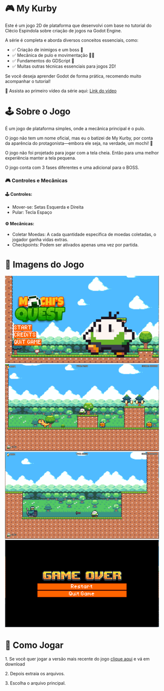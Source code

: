<h1>🎮 My Kurby</h1>

<p>Este é um jogo 2D de plataforma que desenvolvi com base no tutorial do Clécio Espindola sobre criação de jogos na Godot Engine.</p>

<p>A série é completa e aborda diversos conceitos essenciais, como:
<ul>
<li>✅ Criação de inimigos e um boss 👾</li>
<li>✅ Mecânica de pulo e movimentação 🏃‍♂️</li>
<li>✅ Fundamentos do GDScript 📜</li>
<li>✅ Muitas outras técnicas essenciais para jogos 2D!</li></p>
</ul>
<p>Se você deseja aprender Godot de forma prática, recomendo muito acompanhar o tutorial!</p>
<p>🎥 Assista ao primeiro vídeo da série aqui: <a href= "https://youtu.be/egniMIdMoMU?si=cAswOuEQyqU6O39p">Link do vídeo</a></p>

<h1>🕹️ Sobre o Jogo</h1>

<p>É um jogo de plataforma simples, onde a mecânica principal é o pulo.</p>

<p>O jogo não tem um nome oficial, mas eu o batizei de My Kurby, por conta da aparência do protagonista—embora ele seja, na verdade, um mochi! 🍡</p>

<p>O jogo não foi projetado para jogar com a tela cheia. Então para uma melhor experiência manter a tela pequena.</p>

<p>O jogo conta com 3 fases diferentes e uma adicional para o BOSS.</p>

<h3>🎮 Controles e Mecânicas</h3>

<h4>🕹️ Controles:</h4>
<ul>
<li>Mover-se: Setas Esquerda e Direita</li>
<li>Pular: Tecla Espaço</li>
</ul>

<h4>⚙️ Mecânicas:</h4>
<ul>
<li>Coletar Moedas: A cada quantidade específica de moedas coletadas, o jogador ganha vidas extras.</li>
<li>Checkpoints: Podem ser ativados apenas uma vez por partida.</li>
</ul>

<h1>📸 Imagens do Jogo</h1>

<img src="screenshots\tela_inicial.PNG" alt="Tela Inicial">
<img src="screenshots\jogo_rodando.PNG" alt="Print do Jogo">
<img src="screenshots\Chefe.PNG" alt="Chefão do Jogo">
<img src="screenshots\game_over.PNG" alt="Tela de Game Over">

<h1>🚀 Como Jogar</h1>

<p>1. Se você quer jogar a versão mais recente do jogo <a href="https://github.com/Ulisses-Eufrauzino/my-kurby/blob/main/builds/v1.0.0.0/My%20Kurby.rar">clique aqui</a> e vá em download</p>

<p>2. Depois extraia os arquivos.</p>

<p>3. Escolha o arquivo principal.</p>
